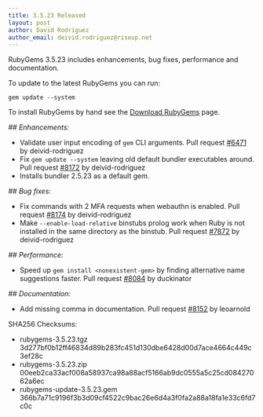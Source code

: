 ```yaml
---
title: 3.5.23 Released
layout: post
author: David Rodríguez
author_email: deivid.rodriguez@riseup.net
---
```


RubyGems 3.5.23 includes enhancements, bug fixes, performance and documentation.

To update to the latest RubyGems you can run:

    gem update --system

To install RubyGems by hand see the [Download RubyGems][download] page.


_## Enhancements:_

* Validate user input encoding of `gem` CLI arguments. Pull request
  [#6471](https://github.com/rubygems/rubygems/pull/6471) by
  deivid-rodriguez
* Fix `gem update --system` leaving old default bundler executables
  around. Pull request
  [#8172](https://github.com/rubygems/rubygems/pull/8172) by
  deivid-rodriguez
* Installs bundler 2.5.23 as a default gem.

_## Bug fixes:_

* Fix commands with 2 MFA requests when webauthn is enabled. Pull request
  [#8174](https://github.com/rubygems/rubygems/pull/8174) by
  deivid-rodriguez
* Make `--enable-load-relative` binstubs prolog work when Ruby is not
  installed in the same directory as the binstub. Pull request
  [#7872](https://github.com/rubygems/rubygems/pull/7872) by
  deivid-rodriguez

_## Performance:_

* Speed up `gem install <nonexistent-gem>` by finding alternative name
  suggestions faster. Pull request
  [#8084](https://github.com/rubygems/rubygems/pull/8084) by duckinator

_## Documentation:_

* Add missing comma in documentation. Pull request
  [#8152](https://github.com/rubygems/rubygems/pull/8152) by leoarnold


SHA256 Checksums:

* rubygems-3.5.23.tgz  
  3d277bf0b12ff46834d89b283fc451d130dbe6428d00d7ace4664c449c3ef28c
* rubygems-3.5.23.zip  
  00eeb2ca33acf008a58937ca98a88acf5166ab9dc0555a5c25cd08427062a6ec
* rubygems-update-3.5.23.gem  
  366b7a71c9196f3b3d09cf4522c9bac26e6d4a3f0fa2a88a18fa1e33c6fd7c0c


[download]: https://rubygems.org/pages/download

